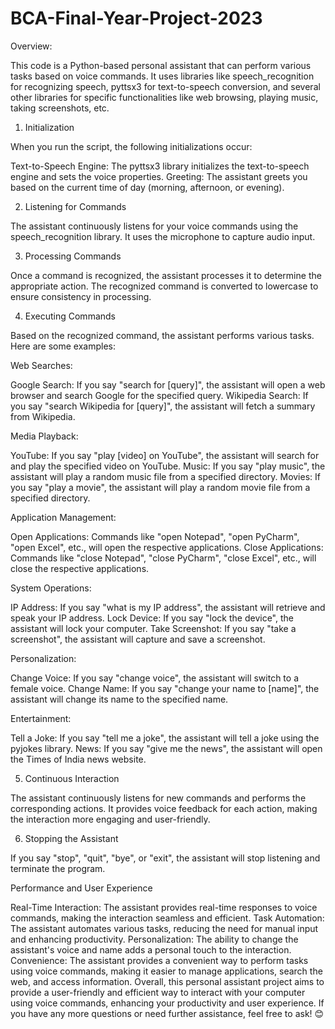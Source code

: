 # BCA-Final-Year-Project-2023

Overview:

This code is a Python-based personal assistant that can perform various tasks based on voice commands. It uses libraries like speech_recognition for recognizing speech, pyttsx3 for text-to-speech conversion, and several other libraries for specific functionalities like web browsing, playing music, taking screenshots, etc.

1. Initialization

When you run the script, the following initializations occur:

Text-to-Speech Engine: The pyttsx3 library initializes the text-to-speech engine and sets the voice properties.
Greeting: The assistant greets you based on the current time of day (morning, afternoon, or evening).

2. Listening for Commands

The assistant continuously listens for your voice commands using the speech_recognition library. It uses the microphone to capture audio input.

3. Processing Commands

Once a command is recognized, the assistant processes it to determine the appropriate action. The recognized command is converted to lowercase to ensure consistency in processing.

4. Executing Commands

Based on the recognized command, the assistant performs various tasks. Here are some examples:

Web Searches:

Google Search: If you say "search for [query]", the assistant will open a web browser and search Google for the specified query.
Wikipedia Search: If you say "search Wikipedia for [query]", the assistant will fetch a summary from Wikipedia.

Media Playback:

YouTube: If you say "play [video] on YouTube", the assistant will search for and play the specified video on YouTube.
Music: If you say "play music", the assistant will play a random music file from a specified directory.
Movies: If you say "play a movie", the assistant will play a random movie file from a specified directory.

Application Management:

Open Applications: Commands like "open Notepad", "open PyCharm", "open Excel", etc., will open the respective applications.
Close Applications: Commands like "close Notepad", "close PyCharm", "close Excel", etc., will close the respective applications.

System Operations:

IP Address: If you say "what is my IP address", the assistant will retrieve and speak your IP address.
Lock Device: If you say "lock the device", the assistant will lock your computer.
Take Screenshot: If you say "take a screenshot", the assistant will capture and save a screenshot.

Personalization:

Change Voice: If you say "change voice", the assistant will switch to a female voice.
Change Name: If you say "change your name to [name]", the assistant will change its name to the specified name.

Entertainment:

Tell a Joke: If you say "tell me a joke", the assistant will tell a joke using the pyjokes library.
News: If you say "give me the news", the assistant will open the Times of India news website.

5. Continuous Interaction

The assistant continuously listens for new commands and performs the corresponding actions. It provides voice feedback for each action, making the interaction more engaging and user-friendly.

6. Stopping the Assistant

If you say "stop", "quit", "bye", or "exit", the assistant will stop listening and terminate the program.

Performance and User Experience

Real-Time Interaction: The assistant provides real-time responses to voice commands, making the interaction seamless and efficient.
Task Automation: The assistant automates various tasks, reducing the need for manual input and enhancing productivity.
Personalization: The ability to change the assistant's voice and name adds a personal touch to the interaction.
Convenience: The assistant provides a convenient way to perform tasks using voice commands, making it easier to manage applications, search the web, and access information.
Overall, this personal assistant project aims to provide a user-friendly and efficient way to interact with your computer using voice commands, enhancing your productivity and user experience. If you have any more questions or need further assistance, feel free to ask! 😊
